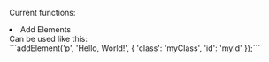 Current functions:
<li>Add Elements<br>
Can be used like this:<br>
```addElement('p', 'Hello, World!', { 'class': 'myClass', 'id': 'myId' });```</li>
